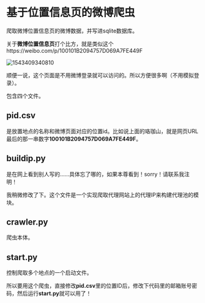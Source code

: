 # 基于位置信息页的微博爬虫

爬取微博位置信息页的微博数据，并写进sqlite数据库。

关于**微博位置信息页**打个比方，就是类似这个https://weibo.com/p/100101B2094757D069A7FE449F

![1543409340810](https://github.com/RealIvyWong/BlogBackup/raw/master/assets/1543409340810.png)

顺便一说，这个页面是不用微博登录就可以访问的。所以方便很多啊（不用模拟登录）。



包含四个文件。

## pid.csv

是放置地点的名称和微博页面对应的位置id。比如说上面的珞珈山，就是网页URL最后的那一串数字**100101B2094757D069A7FE449F**。

## buildip.py

是在网上看到别人写的……具体忘了哪的，如果本尊看到！sorry！请联系我注明！

我稍微修改了下。这个文件是一个实现爬取代理网站上的代理IP来构建代理池的模块。

## crawler.py

爬虫本体。

## start.py

控制爬取多个地点的一个启动文件。



所以要用这个爬虫，直接修改**pid.csv**里的位置ID后，修改下代码里的邮箱账号密码，然后运行**start.py**就可以用了！

